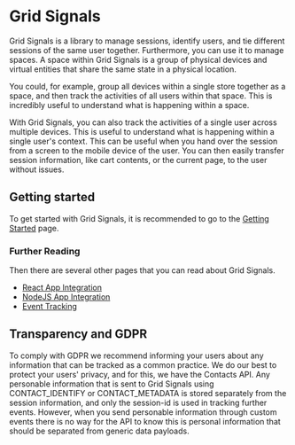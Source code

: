 # Grid Signals

Grid Signals is a library to manage sessions, identify users, and tie different sessions of the same user together. Furthermore, you can use it to manage spaces. A space within Grid Signals is a group of physical devices and virtual entities that share the same state in a physical location.

You could, for example, group all devices within a single store together as a space, and then track the activities of all users within that space. This is incredibly useful to understand what is happening within a space.

With Grid Signals, you can also track the activities of a single user across multiple devices. This is useful to understand what is happening within a single user's context. This can be useful when you hand over the session from a screen to the mobile device of the user. You can then easily transfer session information, like cart contents, or the current page, to the user without issues.

## Getting started
To get started with Grid Signals, it is recommended to go to the [Getting Started](/grid-signals/getting-started) page.

### Further Reading
Then there are several other pages that you can read about Grid Signals.

- [React App Integration](/grid-signals/react-app-integration)
- [NodeJS App Integration](/grid-signals/node-js-integration)
- [Event Tracking](/grid-signals/tracking-events)

## Transparency and GDPR
To comply with GDPR we recommend informing your users about any information that can be tracked as a common practice. We do our best to protect your users' privacy, and for this, we have the Contacts API. Any personable information that is sent to Grid Signals using CONTACT_IDENTIFY or CONTACT_METADATA is stored separately from the session information, and only the session-id is used in tracking further events. However, when you send personable information through custom events there is no way for the API to know this is personal information that should be separated from generic data payloads.
